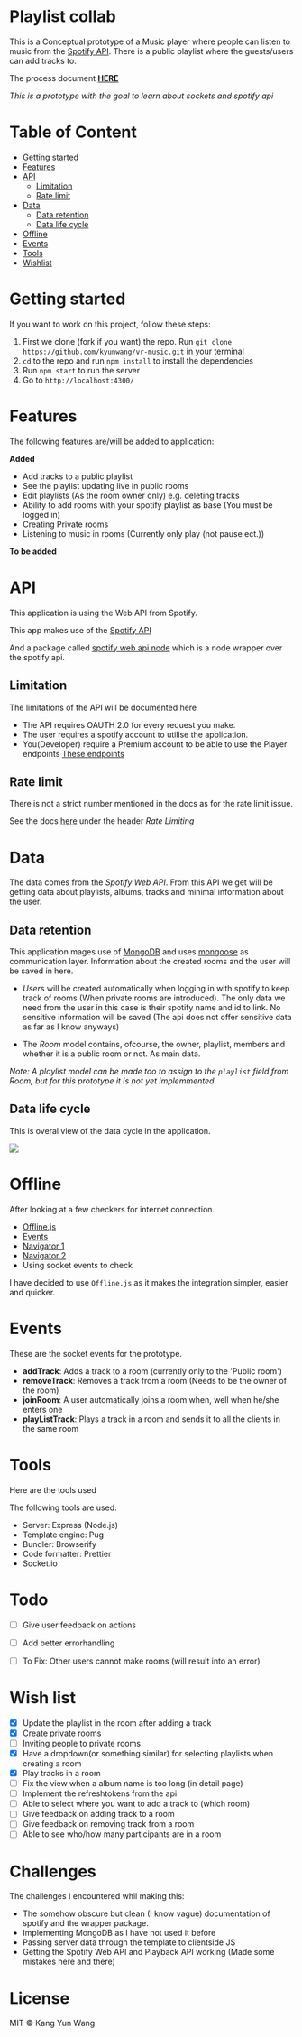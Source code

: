 # Playlist collab
This is a Conceptual prototype of a Music player where people can listen to music from the [Spotify API][api]. There is a public playlist where the guests/users can add tracks to.

The process document **[HERE](process.md)**

*This is a prototype with the goal to learn about sockets and spotify api*

# Table of Content
- [Getting started](#getting-started)
- [Features](#features)
- [API](#api)
	- [Limitation](#limitation)
	- [Rate limit](#rate-limit)
- [Data](#data)
	- [Data retention](#data-retention)
	- [Data life cycle](#data-life-cycle)
- [Offline](#offline)
- [Events](#events)
- [Tools](#tools)
- [Wishlist](#wish-list)


# Getting started
If you want to work on this project, follow these steps:
1. First we clone (fork if you want) the repo.
	Run `git clone https://github.com/kyunwang/vr-music.git` in your terminal
2. `cd` to the repo and run `npm install` to install the dependencies
3. Run `npm start` to run the server
4. Go to `http://localhost:4300/`

# Features
The following features are/will be added to application:

**Added**
- Add tracks to a public playlist
- See the playlist updating live in public rooms
- Edit playlists (As the room owner only) e.g. deleting tracks
- Ability to add rooms with your spotify playlist as base (You must be logged in)
- Creating Private rooms
- Listening to music in rooms (Currently only play (not pause ect.))


**To be added**


# API
This application is using the Web API from Spotify. 

This app makes use of the [Spotify API][api]

And a package called [spotify web api node](http://michaelthelin.se/spotify-web-api-node/) which is a node wrapper over the spotify api.


## Limitation
The limitations of the API will be documented here

- The API requires OAUTH 2.0 for every request you make.
- The user requires a spotify account to utilise the application.
- You(Developer) require a Premium account to be able to use the Player endpoints [These endpoints](https://beta.developer.spotify.com/console/player/)

## Rate limit
There is not a strict number mentioned in the docs as for the rate limit issue.

See the docs [here](https://beta.developer.spotify.com/documentation/web-api/) under the header *Rate Limiting*

# Data
The data comes from the *Spotify Web API*. From this API we get will be getting data about playlists, albums, tracks and minimal information about the user.

## Data retention
This application mages use of [MongoDB][mongodb] and uses [mongoose][mongoose] as communication layer. Information about the created rooms and the user will be saved in here.

- *User*s will be created automatically when logging in with spotify to keep track of rooms (When private rooms are introduced). The only data we need from the user in this case is their spotify name and id to link. No sensitive information will be saved (The api does not offer sensitive data as far as I know anyways)

- The *Room* model contains, ofcourse, the owner, playlist, members and whether it is a public room or not. As main data.

*Note: A playlist model can be made too to assign to the `playlist` field from Room, but for this prototype it is not yet implemmented*

## Data life cycle
This is overal view of the data cycle in the application.

![](doc/images/cycle.png)

# Offline
After looking at a few checkers for internet connection.

- [Offline.js](http://github.hubspot.com/offline/docs/welcome/)
- [Events](https://robertnyman.com/html5/offline/online-offline-events.html)
- [Navigator 1](http://qnimate.com/detecting-if-browser-is-online-or-offline-using-javascript/)
- [Navigator 2](https://davidwalsh.name/detecting-online)
- Using socket events to check

I have decided to use `Offline.js` as it makes the integration simpler, easier and quicker.


# Events
These are the socket events for the prototype.
- **addTrack**: Adds a track to a room (currently only to the 'Public room')
- **removeTrack**: Removes a track from a room (Needs to be the owner of the room)
- **joinRoom**: A user automatically joins a room when, well when he/she enters one 
- **playListTrack**: Plays a track in a room and sends it to all the clients in the same room


# Tools

Here are the tools used

The following tools are used:
- Server: Express (Node.js)
- Template engine: Pug
- Bundler: Browserify
- Code formatter: Prettier
- Socket.io

# Todo
- [ ] Give user feedback on actions
- [ ] Add better errorhandling

- [ ] To Fix: Other users cannot make rooms (will result into an error)

# Wish list
- [x] Update the playlist in the room after adding a track
- [x] Create private rooms
- [ ] Inviting people to private rooms
- [x] Have a dropdown(or something similar) for selecting playlists when creating a room
- [x] Play tracks in a room
- [ ] Fix the view when a album name is too long (in detail page)
- [ ] Implement the refreshtokens from the api
- [ ] Able to select where you want to add a track to (which room)
- [ ] Give feedback on adding track to a room
- [ ] Give feedback on removing track from a room
- [ ] Able to see who/how many participants are in a room

# Challenges
The challenges I encountered whil making this:
- The somehow obscure but clean (I know vague) documentation of spotify and the wrapper package.
- Implementing MongoDB as I have not used it before
- Passing server data through the template to clientside JS
- Getting the Spotify Web API and Playback API working (Made some mistakes here and there)

# License
MIT © Kang Yun Wang

[api]: https://developer.spotify.com/web-api/
[mongodb]: https://www.mongodb.com/
[mongoose]: http://mongoosejs.com/
